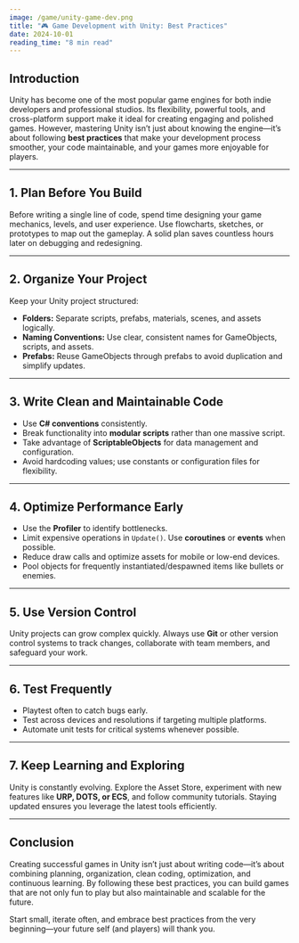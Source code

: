 ```yaml
---
image: /game/unity-game-dev.png
title: "🎮 Game Development with Unity: Best Practices"
date: 2024-10-01
reading_time: "8 min read"
---
```


## Introduction

Unity has become one of the most popular game engines for both indie developers and professional studios. Its flexibility, powerful tools, and cross-platform support make it ideal for creating engaging and polished games. However, mastering Unity isn’t just about knowing the engine—it’s about following **best practices** that make your development process smoother, your code maintainable, and your games more enjoyable for players.

---

## 1. Plan Before You Build

Before writing a single line of code, spend time designing your game mechanics, levels, and user experience. Use flowcharts, sketches, or prototypes to map out the gameplay. A solid plan saves countless hours later on debugging and redesigning.

---

## 2. Organize Your Project

Keep your Unity project structured:

- **Folders:** Separate scripts, prefabs, materials, scenes, and assets logically.  
- **Naming Conventions:** Use clear, consistent names for GameObjects, scripts, and assets.  
- **Prefabs:** Reuse GameObjects through prefabs to avoid duplication and simplify updates.

---

## 3. Write Clean and Maintainable Code

- Use **C# conventions** consistently.  
- Break functionality into **modular scripts** rather than one massive script.  
- Take advantage of **ScriptableObjects** for data management and configuration.  
- Avoid hardcoding values; use constants or configuration files for flexibility.

---

## 4. Optimize Performance Early

- Use the **Profiler** to identify bottlenecks.  
- Limit expensive operations in `Update()`. Use **coroutines** or **events** when possible.  
- Reduce draw calls and optimize assets for mobile or low-end devices.  
- Pool objects for frequently instantiated/despawned items like bullets or enemies.

---

## 5. Use Version Control

Unity projects can grow complex quickly. Always use **Git** or other version control systems to track changes, collaborate with team members, and safeguard your work.

---

## 6. Test Frequently

- Playtest often to catch bugs early.  
- Test across devices and resolutions if targeting multiple platforms.  
- Automate unit tests for critical systems whenever possible.

---

## 7. Keep Learning and Exploring

Unity is constantly evolving. Explore the Asset Store, experiment with new features like **URP, DOTS, or ECS**, and follow community tutorials. Staying updated ensures you leverage the latest tools efficiently.

---

## Conclusion

Creating successful games in Unity isn’t just about writing code—it’s about combining planning, organization, clean coding, optimization, and continuous learning. By following these best practices, you can build games that are not only fun to play but also maintainable and scalable for the future.

Start small, iterate often, and embrace best practices from the very beginning—your future self (and players) will thank you.
